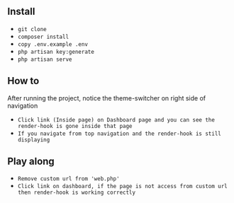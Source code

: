 ## Install

- `git clone`
- `composer install`
- `copy .env.example .env`
- `php artisan key:generate`
- `php artisan serve`

## How to

After running the project, notice the theme-switcher on right side of navigation
- `Click link (Inside page) on Dashboard page and you can see the render-hook is gone inside that page`
- `If you navigate from top navigation and the render-hook is still displaying`

## Play along

- `Remove custom url from 'web.php'`
- `Click link on dashboard, if the page is not access from custom url then render-hook is working correctly`